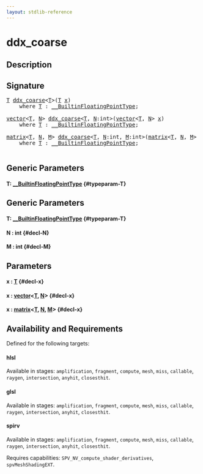 ```yaml
---
layout: stdlib-reference
---
```


# ddx\_coarse

## Description





## Signature 

<pre>
<a href="/stdlib-reference/global-decls/ddx_coarse#typeparam-T" class="code_type">T</a> <a href="/stdlib-reference/global-decls/ddx_coarse">ddx_coarse</a>&lt;<a href="/stdlib-reference/global-decls/ddx_coarse#typeparam-T" class="code_type">T</a>&gt;(<a href="/stdlib-reference/global-decls/ddx_coarse#typeparam-T" class="code_type">T</a> <a href="/stdlib-reference/global-decls/ddx_coarse#decl-x" class="code_param">x</a>)
    <span class='code_keyword'>where</span> <a href="/stdlib-reference/global-decls/ddx_coarse#typeparam-T" class="code_type">T</a> : <a href="/stdlib-reference/interfaces/BuiltinFloatingPointType/index">__BuiltinFloatingPointType</a>;

<a href="/stdlib-reference/types/vector/index">vector</a>&lt;<a href="/stdlib-reference/types/vector/index#typeparam-T" class="code_type">T</a>, <a href="/stdlib-reference/types/vector/index#decl-N" class="code_var">N</a>&gt; <a href="/stdlib-reference/global-decls/ddx_coarse">ddx_coarse</a>&lt;<a href="/stdlib-reference/global-decls/ddx_coarse#typeparam-T" class="code_type">T</a>, <a href="/stdlib-reference/global-decls/ddx_coarse#decl-N" class="code_var">N</a>:int&gt;(<a href="/stdlib-reference/types/vector/index">vector</a>&lt;<a href="/stdlib-reference/types/vector/index#typeparam-T" class="code_type">T</a>, <a href="/stdlib-reference/types/vector/index#decl-N" class="code_var">N</a>&gt; <a href="/stdlib-reference/global-decls/ddx_coarse#decl-x" class="code_param">x</a>)
    <span class='code_keyword'>where</span> <a href="/stdlib-reference/global-decls/ddx_coarse#typeparam-T" class="code_type">T</a> : <a href="/stdlib-reference/interfaces/BuiltinFloatingPointType/index">__BuiltinFloatingPointType</a>;

<a href="/stdlib-reference/types/matrix/index">matrix</a>&lt;<a href="/stdlib-reference/types/matrix/T" class="code_type">T</a>, <a href="/stdlib-reference/types/matrix/index#decl-N" class="code_var">N</a>, <a href="/stdlib-reference/types/matrix/index#decl-M" class="code_var">M</a>&gt; <a href="/stdlib-reference/global-decls/ddx_coarse">ddx_coarse</a>&lt;<a href="/stdlib-reference/global-decls/ddx_coarse#typeparam-T" class="code_type">T</a>, <a href="/stdlib-reference/global-decls/ddx_coarse#decl-N" class="code_var">N</a>:int, <a href="/stdlib-reference/global-decls/ddx_coarse#decl-M" class="code_var">M</a>:int&gt;(<a href="/stdlib-reference/types/matrix/index">matrix</a>&lt;<a href="/stdlib-reference/types/matrix/T" class="code_type">T</a>, <a href="/stdlib-reference/types/matrix/index#decl-N" class="code_var">N</a>, <a href="/stdlib-reference/types/matrix/index#decl-M" class="code_var">M</a>&gt; <a href="/stdlib-reference/global-decls/ddx_coarse#decl-x" class="code_param">x</a>)
    <span class='code_keyword'>where</span> <a href="/stdlib-reference/global-decls/ddx_coarse#typeparam-T" class="code_type">T</a> : <a href="/stdlib-reference/interfaces/BuiltinFloatingPointType/index">__BuiltinFloatingPointType</a>;

</pre>

## Generic Parameters

#### T: [\_\_BuiltinFloatingPointType](/stdlib-reference/interfaces/BuiltinFloatingPointType/index) {#typeparam-T}

## Generic Parameters

#### T: [\_\_BuiltinFloatingPointType](/stdlib-reference/interfaces/BuiltinFloatingPointType/index) {#typeparam-T}
#### N  : int {#decl-N}
#### M  : int {#decl-M}

## Parameters

#### x  : [T](/stdlib-reference/global-decls/ddx_coarse#typeparam-T) {#decl-x}
#### x  : [vector](/stdlib-reference/types/vector/index)\<[T](/stdlib-reference/types/vector/index#typeparam-T), [N](/stdlib-reference/types/vector/index#decl-N)\> {#decl-x}
#### x  : [matrix](/stdlib-reference/types/matrix/index)\<[T](/stdlib-reference/types/matrix/T), [N](/stdlib-reference/types/matrix/index#decl-N), [M](/stdlib-reference/types/matrix/index#decl-M)\> {#decl-x}

## Availability and Requirements

Defined for the following targets:

#### hlsl
Available in stages: `amplification`, `fragment`, `compute`, `mesh`, `miss`, `callable`, `raygen`, `intersection`, `anyhit`, `closesthit`.

#### glsl
Available in stages: `amplification`, `fragment`, `compute`, `mesh`, `miss`, `callable`, `raygen`, `intersection`, `anyhit`, `closesthit`.

#### spirv
Available in stages: `amplification`, `fragment`, `compute`, `mesh`, `miss`, `callable`, `raygen`, `intersection`, `anyhit`, `closesthit`.

Requires capabilities: `SPV_NV_compute_shader_derivatives`, `spvMeshShadingEXT`.


